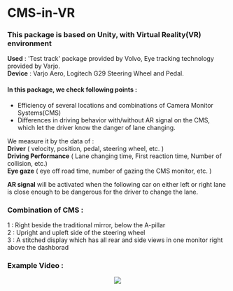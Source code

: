 # CMS-in-VR

### This package is based on Unity, with Virtual Reality(VR) environment <br/>
**Used** : 'Test track' package provided by Volvo, Eye tracking technology provided by Varjo. <br/>
**Device** : Varjo Aero, Logitech G29 Steering Wheel and Pedal. <br/>

#### In this package, we check following points :<br/>
* Efficiency of several locations and combinations of Camera Monitor Systems(CMS) <br/>
* Differences in driving behavior with/without AR signal on the CMS, which let the driver know the danger of lane changing. <br/>

We measure it by the data of : <br/>
**Driver** ( velocity, position, pedal, steering wheel, etc. ) <br/>
**Driving Performance** ( Lane changing time, First reaction time, Number of collision, etc.) <br/>
**Eye gaze** ( eye off road time, number of gazing the CMS monitor, etc. ) <br/>

**AR signal** will be activated when the following car on either left or right lane is close enough to be dangerous for the driver to change the lane. <br/>

### Combination of CMS : <br/>
1 : Right beside the traditional mirror, below the A-pillar <br/>
2 : Upright and upleft side of the steering wheel <br/>
3 : A stitched display which has all rear and side views in one monitor right above the dashborad <br/>

### Example Video : <br/>

<p align="center">
<img src="https://github.com/ChanChans0905/CMS-in-VR/assets/108471565/03ab34f8-24b5-40db-a6f6-4dd19d39a3fa">
  </p>
